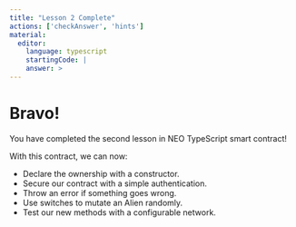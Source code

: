 ```yaml
---
title: "Lesson 2 Complete"
actions: ['checkAnswer', 'hints']
material: 
  editor:
    language: typescript
    startingCode: |
    answer: > 
---
```


# Bravo! 

You have completed the second lesson in NEO TypeScript smart contract! 

With this contract, we can now: 

- Declare the ownership with a constructor.
- Secure our contract with a simple authentication. 
- Throw an error if something goes wrong.
- Use switches to mutate an Alien randomly. 
- Test our new methods with a configurable network.